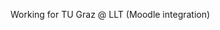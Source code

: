 Working for TU Graz @ LLT (Moodle integration)

<!---
colradectug/colradectug is a ✨ special ✨ repository because its `README.md` (this file) appears on your GitHub profile.
You can click the Preview link to take a look at your changes.
--->
